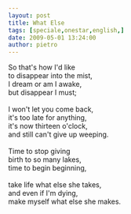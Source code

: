 ```yaml
---
layout: post
title: What Else
tags: [speciale,onestar,english,]
date: 2009-05-01 13:24:00
author: pietro
---
```

So that's how I'd like<br/>to disappear into the mist,<br/>I dream or am I awake,<br/>but disappear I must;<br/><br/>I won't let you come back,<br/>it's too late for anything,<br/>it's now thirteen o'clock,<br/>and still can't give up weeping.<br/><br/>Time to stop giving<br/>birth to so many lakes,<br/>time to begin beginning,<br/><br/>take life what else she takes,<br/>and even if I'm dying,<br/>make myself what else she makes.
